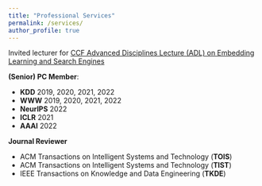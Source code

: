 ```yaml
---
title: "Professional Services"
permalink: /services/
author_profile: true
---
```


Invited lecturer for [CCF Advanced Disciplines Lecture (ADL) on Embedding Learning and Search Engines](https://www.ccf.org.cn/Focus/2022-09-30/775088.shtml)

**(Senior) PC Member**:
* **KDD**  2019, 2020, 2021, 2022
* **WWW**  2019, 2020, 2021, 2022
* **NeurIPS**  2022
* **ICLR**  2021
* **AAAI** 2022

**Journal Reviewer**
* ACM Transactions on Intelligent Systems and Technology (**TOIS**)
* ACM Transactions on Intelligent Systems and Technology (**TIST**) 
* IEEE Transactions on Knowledge and Data Engineering (**TKDE**)